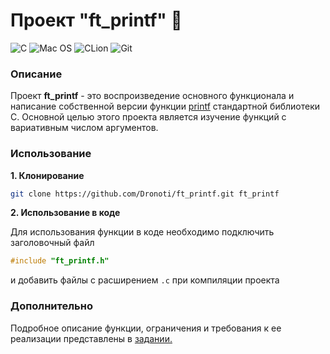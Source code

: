 # Проект "ft_printf" :fax:
![C](https://img.shields.io/badge/C-00599C?style=for-the-badge&logo=c&logoColor=white)
![Mac OS](https://img.shields.io/badge/mac%20os-000000?style=for-the-badge&logo=macos&logoColor=F0F0F0)
![CLion](https://img.shields.io/badge/CLion-black?style=for-the-badge&logo=clion&logoColor=white)
![Git](https://img.shields.io/badge/git-%23F05033.svg?style=for-the-badge&logo=git&logoColor=white)

### Описание
Проект **ft_printf** - это воспроизведение основного функционала и написание собственной версии функции [printf](https://linux.die.net/man/3/printf) стандартной библиотеки С.
Основной целью этого проекта является изучение функций с вариативным числом аргументов.

### Использование
**1. Клонирование**
```bash
git clone https://github.com/Dronoti/ft_printf.git ft_printf
```
**2. Использование в коде**

Для использования функции в коде необходимо подключить заголовочный файл
```C
#include "ft_printf.h"
```
и добавить файлы с расширением `.с` при компиляции проекта

### Дополнительно
Подробное описание функции, ограничения и требования к ее реализации представлены в [задании.](./printf.pdf)